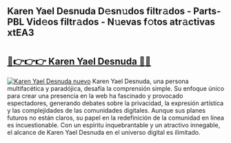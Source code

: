## Karen Yael Desnuda D𝚎sn𝚞dos filtr𝚊dos - Parts-PBL Vid𝚎os filtr𝚊dos - N𝚞evas f𝚘tos atr𝚊ctivas xtEA3

# <h2><a href="http://mbb56qk.tromn.icu/?c=Karen+Yael+Desnuda">🔗👉👉👉 Karen Yael Desnuda 🔗🔗</a></h2>

[![Karen Yael Desnuda nuevo](https://i.imgur.com/pEAQMta.gif)](http://mbb56qk.tromn.icu/?c=Karen+Yael+Desnuda)
Karen Yael Desnuda, una persona multifacética y paradójica, desafía la comprensión simple. Su enfoque único para crear una presencia en la web ha fascinado y provocado espectadores, generando debates sobre la privacidad, la expresión artística y las complejidades de las comunidades digitales. Aunque sus planes futuros no están claros, su papel en la redefinición de la comunidad en línea es incuestionable. Con un espíritu inquebrantable y un atractivo innegable, el alcance de Karen Yael Desnuda en el universo digital es ilimitado.
